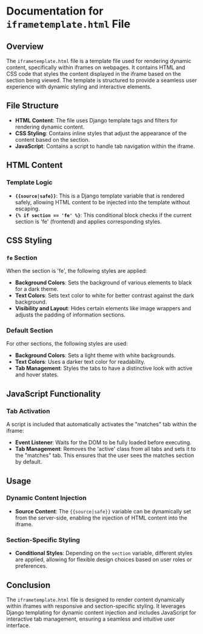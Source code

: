 # Documentation for `iframetemplate.html` File

## Overview
The `iframetemplate.html` file is a template file used for rendering dynamic content, specifically within iframes on webpages. It contains HTML and CSS code that styles the content displayed in the iframe based on the section being viewed. The template is structured to provide a seamless user experience with dynamic styling and interactive elements.

## File Structure
- **HTML Content**: The file uses Django template tags and filters for rendering dynamic content.
- **CSS Styling**: Contains inline styles that adjust the appearance of the content based on the section.
- **JavaScript**: Contains a script to handle tab navigation within the iframe.

## HTML Content

### Template Logic
- **`{{source|safe}}`**: This is a Django template variable that is rendered safely, allowing HTML content to be injected into the template without escaping.
- **`{% if section == 'fe' %}`**: This conditional block checks if the current section is 'fe' (frontend) and applies corresponding styles.

## CSS Styling

### `fe` Section
When the section is 'fe', the following styles are applied:
- **Background Colors**: Sets the background of various elements to black for a dark theme.
- **Text Colors**: Sets text color to white for better contrast against the dark background.
- **Visibility and Layout**: Hides certain elements like image wrappers and adjusts the padding of information sections.

### Default Section
For other sections, the following styles are used:
- **Background Colors**: Sets a light theme with white backgrounds.
- **Text Colors**: Uses a darker text color for readability.
- **Tab Management**: Styles the tabs to have a distinctive look with active and hover states.

## JavaScript Functionality

### Tab Activation
A script is included that automatically activates the "matches" tab within the iframe:
- **Event Listener**: Waits for the DOM to be fully loaded before executing.
- **Tab Management**: Removes the 'active' class from all tabs and sets it to the "matches" tab. This ensures that the user sees the matches section by default.

## Usage

### Dynamic Content Injection
- **Source Content**: The `{{source|safe}}` variable can be dynamically set from the server-side, enabling the injection of HTML content into the iframe.

### Section-Specific Styling
- **Conditional Styles**: Depending on the `section` variable, different styles are applied, allowing for flexible design choices based on user roles or preferences.

## Conclusion
The `iframetemplate.html` file is designed to render content dynamically within iframes with responsive and section-specific styling. It leverages Django templating for dynamic content injection and includes JavaScript for interactive tab management, ensuring a seamless and intuitive user interface.